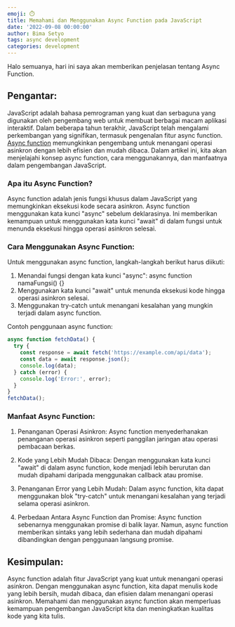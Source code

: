```yaml
---
emoji: ⏱️
title: Memahami dan Menggunakan Async Function pada JavaScript
date: '2022-09-08 00:00:00'
author: Bima Setyo
tags: async development
categories: development
---
```


Halo semuanya, hari ini saya akan memberikan penjelasan tentang Async Function.

## Pengantar:

JavaScript adalah bahasa pemrograman yang kuat dan serbaguna yang digunakan oleh pengembang web untuk membuat berbagai macam aplikasi interaktif. Dalam beberapa tahun terakhir, JavaScript telah mengalami perkembangan yang signifikan, termasuk pengenalan fitur async function. [Async function](https://developer.mozilla.org/en-US/docs/Web/JavaScript/Reference/Statements/async_function) memungkinkan pengembang untuk menangani operasi asinkron dengan lebih efisien dan mudah dibaca. Dalam artikel ini, kita akan menjelajahi konsep async function, cara menggunakannya, dan manfaatnya dalam pengembangan JavaScript.

### Apa itu Async Function?

Async function adalah jenis fungsi khusus dalam JavaScript yang memungkinkan eksekusi kode secara asinkron. Async function menggunakan kata kunci "async" sebelum deklarasinya. Ini memberikan kemampuan untuk menggunakan kata kunci "await" di dalam fungsi untuk menunda eksekusi hingga operasi asinkron selesai.

### Cara Menggunakan Async Function:

Untuk menggunakan async function, langkah-langkah berikut harus diikuti:

1.  Menandai fungsi dengan kata kunci "async": async function namaFungsi() {}
2.  Menggunakan kata kunci "await" untuk menunda eksekusi kode hingga operasi asinkron selesai.
3.  Menggunakan try-catch untuk menangani kesalahan yang mungkin terjadi dalam async function.

Contoh penggunaan async function:

```javascript
async function fetchData() {
  try {
    const response = await fetch('https://example.com/api/data');
    const data = await response.json();
    console.log(data);
  } catch (error) {
    console.log('Error:', error);
  }
}
fetchData();
```

### Manfaat Async Function:

1.  Penanganan Operasi Asinkron: Async function menyederhanakan penanganan operasi asinkron seperti panggilan jaringan atau operasi pembacaan berkas.
2.  Kode yang Lebih Mudah Dibaca: Dengan menggunakan kata kunci "await" di dalam async function, kode menjadi lebih berurutan dan mudah dipahami daripada menggunakan callback atau promise.
3.  Penanganan Error yang Lebih Mudah: Dalam async function, kita dapat menggunakan blok "try-catch" untuk menangani kesalahan yang terjadi selama operasi asinkron.

4.  Perbedaan Antara Async Function dan Promise:
    Async function sebenarnya menggunakan promise di balik layar. Namun, async function memberikan sintaks yang lebih sederhana dan mudah dipahami dibandingkan dengan penggunaan langsung promise.

## Kesimpulan:

Async function adalah fitur JavaScript yang kuat untuk menangani operasi asinkron. Dengan menggunakan async function, kita dapat menulis kode yang lebih bersih, mudah dibaca, dan efisien dalam menangani operasi asinkron. Memahami dan menggunakan async function akan memperluas kemampuan pengembangan JavaScript kita dan meningkatkan kualitas kode yang kita tulis.

```toc

```
